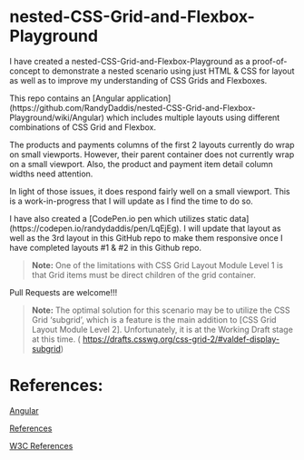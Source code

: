 # nested-CSS-Grid-and-Flexbox-Playground

<p>I have created a nested-CSS-Grid-and-Flexbox-Playground as a proof-of-concept to demonstrate a nested scenario using just HTML & CSS for layout as well as to improve my understanding of CSS Grids and Flexboxes.</p>

<p>This repo contains an [Angular application](https://github.com/RandyDaddis/nested-CSS-Grid-and-Flexbox-Playground/wiki/Angular) which includes multiple layouts using different combinations of CSS Grid and Flexbox.</p>

<p>The products and payments columns of the first 2 layouts currently do wrap on small viewports. However, their parent container does not currently wrap on a small viewport. Also, the product and payment item detail column widths need attention.</p>

<p>In light of those issues, it does respond fairly well on a small viewport. This is a work-in-progress that I will update as I find the time to do so. </p>

<p>I have also created a [CodePen.io pen which utilizes static data](https://codepen.io/randydaddis/pen/LqEjEg). I will update that layout as well as the 3rd layout in this GitHub repo to make them responsive once I have completed layouts #1 & #2 in this Github repo.</p>

>**Note:** One of the limitations with CSS Grid Layout Module Level 1 is that Grid items must be direct children of the grid container. 

Pull Requests are welcome!!!

>**Note:** The optimal solution for this scenario may be to utilize the CSS Grid ‘subgrid’, which is a feature is the main addition to [CSS Grid Layout Module Level 2]. Unfortunately, it is at the Working Draft stage at this time. ( https://drafts.csswg.org/css-grid-2/#valdef-display-subgrid)


# References:

[Angular](https://github.com/RandyDaddis/nested-CSS-Grid-and-Flexbox-Playground/wiki/Angular)

[References](https://github.com/RandyDaddis/nested-CSS-Grid-and-Flexbox-Playground/wiki/References)

[W3C References](https://github.com/RandyDaddis/nested-CSS-Grid-and-Flexbox-Playground/wiki/W3C-Specifications)
